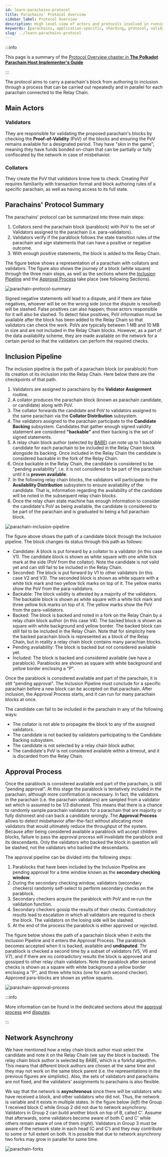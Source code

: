 ```yaml
---
id: learn-parachains-protocol
title: Parachains' Protocol Overview
sidebar_label: Protocol Overview
description: High level view of actors and protocols involved in running parachains on Polkadot.
keywords: [parachains, application-specific, sharding, protocol, validator, collator, nominator]
slug: ../learn-parachains-protocol
---
```


:::info

This page is a summary of the
[Protocol Overview chapter in **The Polkadot Parachain Host Implementer's Guide**](https://paritytech.github.io/polkadot/book/protocol-overview.html)

:::

The protocol aims to carry a parachain's block from authoring to inclusion through a process that
can be carried out repeatedly and in parallel for each parachain connected to the Relay Chain.

## Main Actors

### Validators

They are responsible for validating the proposed parachain's blocks by checking the
**Proof-of-Validity** (PoV) of the blocks and ensuring the PoV remains available for a designated
period. They have "skin in the game", meaning they have funds bonded on-chain that can be partially
or fully confiscated by the network in case of misbehavior.

### Collators

They create the PoV that validators know how to check. Creating PoV requires familiarity with
transaction format and block authoring rules of a specific parachain, as well as having access to
its full state.

## Parachains' Protocol Summary

The parachains' protocol can be summarized into three main steps:

1. Collators send the parachain block (parablock) with PoV to the set of Validators assigned to the
   parachain (i.e. para-validators).
2. Validators verify if the parablock follows the state transition rules of the parachain and sign
   statements that can have a positive or negative outcome.
3. With enough positive statements, the block is added to the Relay Chain.

The figure below shows a representation of a parachain with collators and validators. The figure
also shows the journey of a block (white square) through the three main steps, as well as the
sections where the [Inclusion Pipeline](#inclusion-pipeline) and the
[Approval Process](#approval-process) take place (see following Sections).

![parachain-protocol-summary](../assets/parachain-protocol-summary.png)

Signed negative statements will lead to a dispute, and if there are false negatives, whoever will be
on the wrong side (once the dispute is resolved) will be slashed. False positives can also happen;
those actors responsible for it will also be slashed. To detect false positives, PoV information
must be available after the block has been added to the Relay Chain so that validators can check the
work. PoVs are typically between 1 MB and 10 MB in size and are not included in the Relay Chain
blocks. However, as a part of the data availability scheme, they are made available on the network
for a certain period so that the validators can perform the required checks.

## Inclusion Pipeline

The inclusion pipeline is the path of a parachain block (or parablock) from its creation ot its
inclusion into the Relay Chain. Here below there are the checkpoints of that path.

1. Validators are assigned to parachains by the **Validator Assignment** routine.
2. A collator produces the parachain block (known as parachain candidate, or candidate) along with
   PoV.
3. The collator forwards the candidate and PoV to validators assigned to the same parachain via the
   **Collator Distribution** subsystem.
4. The validators assigned to the parachain participate to the **Candidate Backing** subsystem.
   Candidates that gather enough signed validity statement are considered **"backable"** and their
   backing is the set of signed statements.
5. A relay chain block author (selected by [BABE][]) can note up to 1 backable candidate for each
   parachain to be included in the Relay Chain block alongside its backing. Once included in the
   Relay Chain the candidate is considered backable in the fork of the Relay Chain.
6. Once backable in the Relay Chain, the candidate is considered to be "pending availability", i.e.
   it is not considered to be part of the parachain until it is **proven available**.
7. In the following relay chain blocks, the validators will participate to the **Availability
   Distribution** subsystem to ensure availability of the candidate. That is, information regarding
   the availability of the candidate will be noted in the subsequent relay chain blocks.
8. Once the relay chain state machine has enough information to consider the candidate's PoV as
   being available, the candidate is considered to be part of the parachain and is graduated to
   being a full parachain block.

![parachain-inclusion-pipeline](../assets/parachain-inclusion-pipeline.png)

The figure above shows the path of a candidate block through the Inclusion pipeline. The block
changes its status through this path as follows:

- Candidate: A block is put forward by a collator to a validator (in this case V1). The candidate
  block is shown as white square with one white tick mark at the side (PoV from the collator). Note
  the candidate is not valid yet and can still fail to be included in the Relay Chain.
- Seconded: The block is put forward by V1 to other validators (in this case V2 and V3). The
  seconded block is shown as white square with a white tick mark and two yellow tick marks on top of
  it. The yellow marks show the PoV from the para-validators.
- Backable: The block validity is attested by a majority of the validators. The backable block is
  shown as white square with a white tick mark and three yellow tick marks on top of it. The yellow
  marks show the PoV from the para-validators.
- Backed: The block is backed and noted in a fork on the Relay Chain by a relay chain block author
  (in this case V4). The backed block is shown as square with white background and yellow border.
  The backed block can still fail to be included in the Relay Chain. Note that for simplicity here
  the backed parachain block is represented as a block of the Relay Chain, but in reality a relay
  chain block contains many parachian blocks.
- Pending availability: The block is backed but not considered available yet.
- Included: The block is backed and considered available (we have a parablock). Parablocks are shown
  as square with white background and yellow border enclosing a "P".

Once the parablock is considered available and part of the parachain, it is still "pending
approval". The Inclusion Pipeline must conclude for a specific parachain before a new block can be
accepted on that parachain. After inclusion, the Approval Process starts, and it can run for many
parachain blocks at once.

The candidate can fail to be included in the parachain in any of the following ways:

- The collator is not able to propagate the block to any of the assigned validators.
- The candidate is not backed by validators participating to the Candidate Backing subsystem.
- The candidate is not selected by a relay chain block author.
- The candidate's PoV is not considered available within a timeout, and it is discarded from the
  Relay Chain.

## Approval Process

Once the parablock is considered available and part of the parachain, is still "pending approval".
At this stage the parablock is tentatively included in the parachain, although more confirmation is
necessary. In fact, the validators in the parachain (i.e. the parachain validators) are sampled from
a validator set which is assumed to be 1/3 dishonest. This means that there is a chance to randomly
sample parachain validators for a parachain that are majority or fully dishonest and can back a
candidate wrongly. The **Approval Process** allows to detect misbehavior after-the-fact without
allocating more validators that would ultimately reduce the throughput of the system. Because after
being considered available a parablock will accept children blocks, failure to pass the approval
process will invalidate the parablock and its descendants. Only the validators who backed the block
in question will be slashed, not the validators who backed the descendants.

The approval pipeline can be divided into the following steps:

1. Parablocks that have been included by the Inclusion Pipeline are pending approval for a time
   window known as the **secondary checking window**.
2. During the secondary checking window, validators (secondary checkers) randomly self-select to
   perform secondary checks on the parablock.
3. Secondary checkers acquire the parablock with PoV and re-run the validation function.
4. Secondary checkers gossip the results of their checks. Contradictory results lead to escalation
   in which all validators are required to check the block. The validators on the losing side will
   be slashed.
5. At the end of the process the parablock is either approved or rejected.

The figure below shows the path of a parachain block when it exits the Inclusion Pipeline and it
enters the Approval Process. The parablock becomes accepted when it is backed, available and
**undisputed**. Thr parablock is checked a second time by a subset of validators (V5, V6 and V7),
and if there are no contradictory results the block is approved and gossiped to other relay chain
validators. Note the parablock after second checks is shown as a square with white background a
yellow border enclosing a "P", and three white ticks (one for each second checker). Approved
para-blocks are shown as yellow squares.

![parachain-approval-process](../assets/parachain-approval-process.png)

:::info

More information can be found in the dedicated sections about the
[approval process](https://paritytech.github.io/polkadot/book/protocol-approval.html) and
[disputes](https://paritytech.github.io/polkadot/book/protocol-disputes.html).

:::

## Network Asynchrony

We have mentioned how a relay chain block author must select the candidate and note it on the Relay
Chain (we say the block is backed). The relay chain block author is selected by BABE, which is a
forkful algorithm. This means that different block authors are chosen at the same time and they may
not work on the same block parent (i.e. the representations in the previous figures are simplistic).
Also, the sets of validators and parachains are not fixed, and the validators' assignments to
parachains is also flexible.

We say that the network is **asynchronous** since there will be validators who have received a
block, and other validators who did not. Thus, the network is variable and it exists in multiple
states. In the figure below (_left_) the Group 1 received block C while Group 2 did not due to
network asynchrony. Validators in Group 2 can build another block on top of B, called C'. Assume
that afterwards, some validators become aware of both C and C' while others remain aware of one of
them (_right_). Validators in Group 3 must be aware of the network state in each head (C and C') and
they may contribute to some or full extent on both. It is possible that due to network asynchrony
two forks may grow in parallel for some time.

![parachain-forks](../assets/parachain-forks.png)

[babe]: ./learn-consensus.md#block-production-babe
